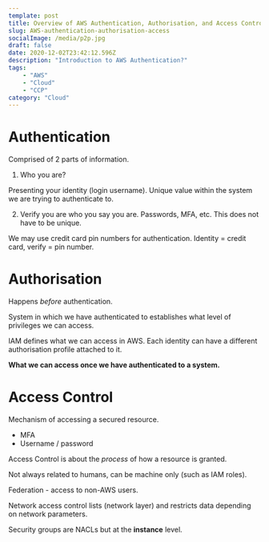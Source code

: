 ```yaml
---
template: post
title: Overview of AWS Authentication, Authorisation, and Access Control
slug: AWS-authentication-authorisation-access
socialImage: /media/p2p.jpg
draft: false
date: 2020-12-02T23:42:12.596Z
description: "Introduction to AWS Authentication?"
tags:
    - "AWS"
    - "Cloud"
    - "CCP"
category: "Cloud"
---
```


# Authentication
Comprised of 2 parts of information.
1. Who you are?

Presenting your identity (login username). Unique value within the system we are trying to authenticate to.

2. Verify you are who you say you are. Passwords, MFA, etc. This does not have to be unique.

We may use credit card pin numbers for authentication. Identity = credit card, verify = pin number.
# Authorisation
Happens _before_ authentication.

System in which we have authenticated to establishes what level of privileges we can access. 

IAM defines what we can access in AWS. Each identity can have a different authorisation profile attached to it.

**What we can access once we have authenticated to a system.**

# Access Control
Mechanism of accessing a secured resource.
* MFA
* Username / password

Access Control is about the _process_ of how a resource is granted.

Not always related to humans, can be machine only (such as IAM roles).

Federation - access to non-AWS users.

Network access control lists (network layer) and restricts data depending on network parameters.

Security groups are NACLs but at the **instance** level.